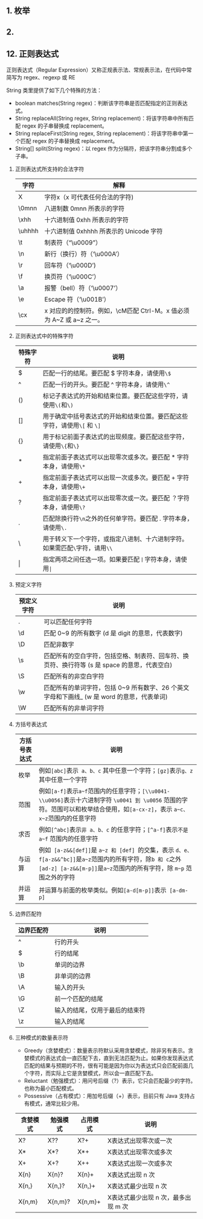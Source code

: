 

## 1. 枚举





## 2. 





## 12. 正则表达式

正则表达式（Regular Expression）又称正规表示法、常规表示法，在代码中常简写为 regex、regexp 或 RE

String 类里提供了如下几个特殊的方法：

- boolean matches(String regex)：判断该字符串是否匹配指定的正则表达式。
- String replaceAll(String regex, String replacement)：将该字符串中所有匹配 regex 的子串替换成 replacement。
- String replaceFirst(String regex, String replacement)：将该字符串中第一个匹配 regex 的子串替换成 replacement。
- String[] split(String regex)：以 regex 作为分隔符，把该字符串分割成多个子串。



1. 正则表达式所支持的合法字符

   | 字符   | 解释                                                         |
   | ------ | ------------------------------------------------------------ |
   | X      | 字符x（x 可代表任何合法的字符)                               |
   | \0mnn  | 八进制数 0mnn 所表示的字符                                   |
   | \xhh   | 十六进制值 0xhh 所表示的字符                                 |
   | \uhhhh | 十六进制值 0xhhhh 所表示的 Unicode  字符                     |
   | \t     | 制表符（“\u0009”）                                           |
   | \n     | 新行（换行）符（‘\u000A’）                                   |
   | \r     | 回车符（‘\u000D’)                                            |
   | \f     | 换页符（‘\u000C’）                                           |
   | \a     | 报警（bell）符（‘\u0007’）                                   |
   | \e     | Escape 符（‘\u001B’）                                        |
   | \cx    | x 对应的的控制符。例如，\cM匹配 Ctrl-M。x 值必须为 A~Z 或 a~z 之一。 |



2. 正则表达式中的特殊字符

   | 特殊字符 | 说明                                                         |
   | -------- | ------------------------------------------------------------ |
   | $        | 匹配一行的结尾。要匹配 $ 字符本身，请使用`\$`                |
   | ^        | 匹配一行的开头。要匹配 ^ 字符本身，请使用`\^`                |
   | ()       | 标记子表达式的开始和结束位置。要匹配这些字符，请使用`\(`和`\)` |
   | []       | 用于确定中括号表达式的开始和结束位置。要匹配这些字符，请使用`\[` 和 `\]` |
   | {}       | 用于标记前面子表达式的出现频度。要匹配这些字符，请使用`\{`和`\}` |
   | *        | 指定前面子表达式可以出现零次或多次。要匹配 *  字符本身，请使用`\*` |
   | +        | 指定前面子表达式可以出现一次或多次。要匹配 + 字符本身，请使用`\+` |
   | ?        | 指定前面子表达式可以出现零次或一次。要匹配  ？字符本身，请使用`\?` |
   | .        | 匹配除换行符`\n`之外的任何单字符。要匹配 . 字符本身，请使用`\.` |
   | \        | 用于转义下一个字符，或指定八进制、十六进制字符。如果需匹配`\`字符，请用`\\` |
   | \|       | 指定两项之间任选一项。如果要匹配`丨`字符本身，请使用`\|`     |



3. 预定义字符

   | 预定义字符 | 说明                                                         |
   | ---------- | ------------------------------------------------------------ |
   | .          | 可以匹配任何字符                                             |
   | \d         | 匹配 0~9 的所有数字 (d 是 digit 的意思，代表数字)            |
   | \D         | 匹配非数字                                                   |
   | \s         | 匹配所有的空白字符，包括空格、制表符、回车符、换页符、换行符等 (s 是 space 的意思，代表空白) |
   | \S         | 匹配所有的非空白字符                                         |
   | \w         | 匹配所有的单词字符，包括 0~9 所有数字、26  个英文字母和下画线_ (w 是 word 的意思，代表单词) |
   | \W         | 匹配所有的非单词字符                                         |



4. 方括号表达式

   | 方括号表达式 | 说明                                                         |
   | ------------ | ------------------------------------------------------------ |
   | 枚举         | 例如`[abc]`表示` a、b、c` 其中任意一个字符；`[gz]`表示` g、z `其中任意一个字符 |
   | 范围         | 例如`[a-f]`表示` a~f `范围内的任意字符；`[\\u0041-\\u0056]`表示十六进制字符 `\u0041 到 \u0056`  范围的字符。范围可以和枚举结合使用，如`[a-cx-z]`，表示 `a~c、x~z`范围内的任意字符 |
   | 求否         | 例如`[^abc]`表示`非 a、b、c` 的任意字符；`[^a-f]`表示`不是 a~f` 范围内的任意字符 |
   | 与运算       | 例如` [a-z&&[def]]`是  `a~z 和 [def] `的交集，表示 `d、e、f[a-z&&^bc]]`是` a~z `范围内的所有字符，除` b 和 c `之外               `[ad-z] [a-z&&[m-p]]`是` a~z `范围内的所有字符，除 `m~p` 范围之外的字符 |
   | 并运算       | 并运算与前面的枚举类似。例如`[a-d[m-p]]`表示` [a-dm-p]`      |



5. 边界匹配符

   | 边界匹配符 | 说明                           |
   | ---------- | ------------------------------ |
   | ^          | 行的开头                       |
   | $          | 行的结尾                       |
   | \b         | 单词的边界                     |
   | \B         | 非单词的边界                   |
   | \A         | 输入的开头                     |
   | \G         | 前一个匹配的结尾               |
   | \Z         | 输入的结尾，仅用于最后的结束符 |
   | \z         | 输入的结尾                     |



6. 三种模式的数量表示符

   - Greedy（贪婪模式）：数量表示符默认采用贪婪模式，除非另有表示。贪婪模式的表达式会一直匹配下去，直到无法匹配为止。如果你发现表达式匹配的结果与预期的不符，很有可能是因为你以为表达式只会匹配前面几个字符，而实际上它是贪婪模式，所以会一直匹配下去。
   - Reluctant（勉强模式）：用问号后缀（?）表示，它只会匹配最少的字符。也称为最小匹配模式。
   - Possessive（占有模式）：用加号后缀（+）表示，目前只有 Java 支持占有模式，通常比较少用。

   | 贪婪模式 | 勉强模式 | 占用模式 | 说明                                |
   | -------- | -------- | -------- | ----------------------------------- |
   | X?       | X??      | X?+      | X表达式出现零次或一次               |
   | X*       | X*?      | X*+      | X表达式出现零次或多次               |
   | X+       | X+?      | X++      | X表达式出现一次或多次               |
   | X{n}     | X{n}?    | X{n}+    | X表达式出现 n 次                    |
   | X{n,}    | X{n,}?   | X{n,}+   | X表达式最少出现 n 次                |
   | X{n,m}   | X{n,m}?  | X{n,m}+  | X表达式最少出现 n 次，最多出现 m 次 |

